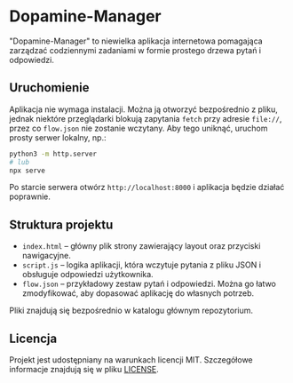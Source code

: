 # Dopamine-Manager

"Dopamine-Manager" to niewielka aplikacja internetowa pomagająca zarządzać codziennymi zadaniami w formie prostego drzewa pytań i odpowiedzi.

## Uruchomienie

Aplikacja nie wymaga instalacji. Można ją otworzyć bezpośrednio z pliku,
jednak niektóre przeglądarki blokują zapytania `fetch` przy adresie
`file://`, przez co `flow.json` nie zostanie wczytany. Aby tego uniknąć,
uruchom prosty serwer lokalny, np.:

```bash
python3 -m http.server
# lub
npx serve
```

Po starcie serwera otwórz `http://localhost:8000` i aplikacja będzie działać
poprawnie.

## Struktura projektu

- `index.html` – główny plik strony zawierający layout oraz przyciski nawigacyjne.
- `script.js` – logika aplikacji, która wczytuje pytania z pliku JSON i obsługuje odpowiedzi użytkownika.
- `flow.json` – przykładowy zestaw pytań i odpowiedzi. Można go łatwo zmodyfikować, aby dopasować aplikację do własnych potrzeb.

Pliki znajdują się bezpośrednio w katalogu głównym repozytorium.
## Licencja

Projekt jest udostępniany na warunkach licencji MIT. Szczegółowe informacje znajdują się w pliku [LICENSE](./LICENSE).